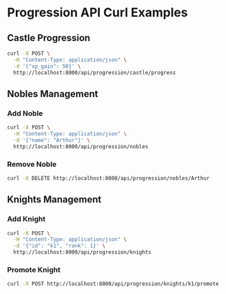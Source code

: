 # Progression API Curl Examples

## Castle Progression
```bash
curl -X POST \
  -H "Content-Type: application/json" \
  -d '{"xp_gain": 50}' \
  http://localhost:8000/api/progression/castle/progress
```

## Nobles Management
### Add Noble
```bash
curl -X POST \
  -H "Content-Type: application/json" \
  -d '{"name": "Arthur"}' \
  http://localhost:8000/api/progression/nobles
```

### Remove Noble
```bash
curl -X DELETE http://localhost:8000/api/progression/nobles/Arthur
```

## Knights Management
### Add Knight
```bash
curl -X POST \
  -H "Content-Type: application/json" \
  -d '{"id": "k1", "rank": 1}' \
  http://localhost:8000/api/progression/knights
```

### Promote Knight
```bash
curl -X POST http://localhost:8000/api/progression/knights/k1/promote
```
